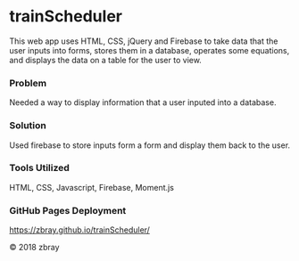 # trainScheduler

This web app uses HTML, CSS, jQuery and Firebase to take data that the user inputs into forms, stores them in a database, operates some equations, and displays the data on a table for the user to view.

### Problem

Needed a way to display information that a user inputed into a database.

### Solution

Used firebase to store inputs form a form and display them back to the user.

### Tools Utilized

HTML, CSS, Javascript, Firebase, Moment.js

### GitHub Pages Deployment
https://zbray.github.io/trainScheduler/

&copy; 2018 zbray
